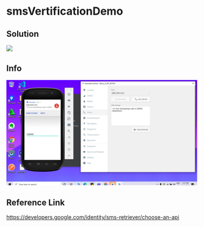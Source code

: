 # smsVertificationDemo

## Solution
<img src="./screens/sms_retriever_api.png" width=“400”/>


## Info
<img src="https://github.com/dev-mgkaung/smsVertificationDemo/blob/master/sms_photo.png" width="600"/>

## Reference Link

https://developers.google.com/identity/sms-retriever/choose-an-api
